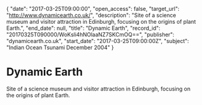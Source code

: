 {
  "date": "2017-03-25T09:00:00", 
  "open_access": false, 
  "target_url": "http://www.dynamicearth.co.uk/", 
  "description": "Site of a science museum and visitor attraction in Edinburgh, focusing on the origins of plant Earth.", 
  "end_date": null, 
  "title": "Dynamic Earth", 
  "record_id": "20170325T090000/WoKsli4hNOlaaNZ7SKCmOQ==", 
  "publisher": "dynamicearth.co.uk", 
  "start_date": "2017-03-25T09:00:00Z", 
  "subject": "Indian Ocean Tsunami December 2004"
}

# Dynamic Earth

Site of a science museum and visitor attraction in Edinburgh, focusing on the origins of plant Earth.